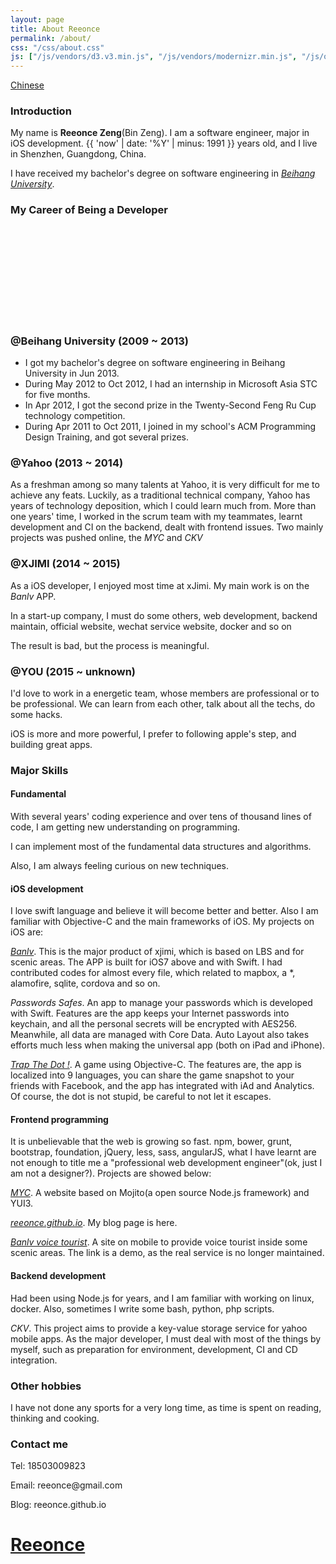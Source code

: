 ```yaml
---
layout: page
title: About Reeonce
permalink: /about/
css: "/css/about.css"
js: ["/js/vendors/d3.v3.min.js", "/js/vendors/modernizr.min.js", "/js/others/about.js"]
---
```


<div id="lang-selector">
  <a href="/about/zh/">Chinese</a>
</div>

### Introduction

My name is **Reeonce Zeng**(Bin Zeng). I am a software engineer, major in iOS development. {{ 'now' | date: '%Y' | minus: 1991 }} years old, and I live in Shenzhen, Guangdong, China.

I have received my bachelor's degree on software engineering in [*Beihang University*](http://ev.buaa.edu.cn/).

### My Career of Being a Developer

<div id="timeline" class="">
  <div id="career-timelime" class="">
  	<svg>
  	</svg>
  </div>
  <div id="career-buaa" class="">
    <div class="back-icon"><a href=""></a></div>
    <div class="content">
      <h3>@Beihang University (2009 ~ 2013)</h3>
      <ul>
        <li>I got my bachelor's degree on software engineering in Beihang University in Jun 2013.</li>
        <li>During May 2012 to Oct 2012, I had an internship in Microsoft Asia STC for five months.</li>
        <li>In Apr 2012, I got the second prize in the Twenty-Second Feng Ru Cup technology competition.</li>
        <li>During Apr 2011 to Oct 2011, I joined in my school's ACM Programming Design Training, and got several prizes.</li>
      </ul>
    </div>
  </div>
  <div id="career-yahoo" class="">
    <div class="back-icon"><a href=""></a></div>
    <div class="content">
      <h3>@Yahoo (2013 ~ 2014)</h3>
      <p>As a freshman among so many talents at Yahoo, it is very difficult for me to achieve any feats. Luckily, as a traditional technical company, Yahoo has years of technology deposition, which I could learn much from. More than one years' time, I worked in the scrum team with my teammates, learnt development and CI on the backend, dealt with frontend issues. Two mainly projects was pushed online, the <em>MYC</em> and <em>CKV</em></p>
    </div>
  </div>
  <div id="career-xjimi" class="slideshow-item">
    <div class="back-icon"><a href=""></a></div>
    <div class="content">
      <h3>@XJIMI (2014 ~ 2015)</h3>
      <p>As a iOS developer, I enjoyed most time at xJimi. My main work is on the <em>Banlv</em> APP. </p>
      <p>In a start-up company, I must do some others, web development, backend maintain, official website, wechat service website, docker and so on</p>
      <p>The result is bad, but the process is meaningful.</p>
    </div>
  </div>
  <div id="career-you" class="">
    <div class="back-icon"><a href=""></a></div>
    <div class="content">
      <h3>@YOU (2015 ~ unknown)</h3>
      <p>I'd love to work in a energetic team, whose members are professional or to be professional. We can learn from each other, talk about all the techs, do some hacks.</p>
      <p>iOS is more and more powerful, I prefer to following apple's step, and building great apps.</p>
    </div>
  </div>
</div>

### Major Skills
#### Fundamental
  With several years' coding experience and over tens of thousand lines of code, I am getting new understanding on programming.

  I can implement most of the fundamental data structures and algorithms.

  Also, I am always feeling curious on new techniques.

#### iOS development
  I love swift language and believe it will become better and better. Also I am familiar with Objective-C and the main frameworks of iOS. My projects on iOS are:

  [*Banlv*](https://itunes.apple.com/us/app/ban-lu-gei-ni-yi-ge-wen-nuan/id993592240?ls=1&mt=8). This is the major product of xjimi, which is based on LBS and for scenic areas. The APP is built for iOS7 above and with Swift. I had contributed codes for almost every file, which related to mapbox, a \*, alamofire, sqlite, cordova and so on.

  *Passwords Safes*. An app to manage your passwords which is developed with Swift. Features are the app keeps your Internet passwords into keychain, and all the personal secrets will be encrypted with AES256. Meanwhile, all data are managed with Core Data. Auto Layout also takes efforts much less when making the universal app (both on iPad and iPhone).

  *[Trap The Dot !](https://itunes.apple.com/us/app/trap-the-dot-!/id922876408?ls=1&mt=8)*. A game using Objective-C. The features are, the app is localized into 9 languages, you can share the game snapshot to your friends with Facebook, and the app has integrated with iAd and Analytics. Of course, the dot is not stupid, be careful to not let it escapes.

#### Frontend programming
  It is unbelievable that the web is growing so fast. npm, bower, grunt, bootstrap, foundation, jQuery, less, sass, angularJS, what I have learnt are not enough to title me a "professional web development engineer"(ok, just I am not a designer?). Projects are showed below:

  *[MYC](https://mobile.yahoo.com/)*. A website based on Mojito(a open source Node.js framework) and YUI3.

  *[reeonce.github.io](/)*. My blog page is here.

  *[Banlv voice tourist](http://www_wechat.reeonce.biz/page-test/voice_tour.html)*. A site on mobile to provide voice tourist inside some scenic areas. The link is a demo, as the real service is no longer maintained.

#### Backend development
  Had been using Node.js for years, and I am familiar with working on linux, docker. Also, sometimes I write some bash, python, php scripts.

  *CKV*. This project aims to provide a key-value storage service for yahoo mobile apps. As the major developer, I must deal with most of the things by myself, such as preparation for environment, development, CI and CD integration.

### Other hobbies
I have not done any sports for a very long time, as time is spent on reading, thinking and cooking.

<div id="contact-me">
  <h3>Contact me</h3>
  <p>Tel: 18503009823</p>
  <p>Email: reeonce@gmail.com</p>
  <p>Blog: reeonce.github.io</p>
</div>

<div id="welcome-overlay">
  <a href="/"><h1>Reeonce</h1></a>
</div>
